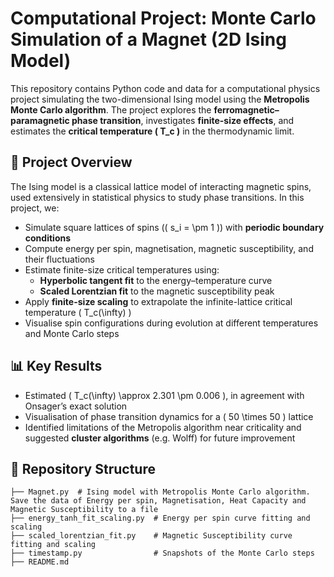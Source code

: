 # Computational Project: Monte Carlo Simulation of a Magnet (2D Ising Model)

This repository contains Python code and data for a computational physics project simulating the two-dimensional Ising model using the **Metropolis Monte Carlo algorithm**. The project explores the **ferromagnetic–paramagnetic phase transition**, investigates **finite-size effects**, and estimates the **critical temperature \( T_c \)** in the thermodynamic limit.

## 🔬 Project Overview

The Ising model is a classical lattice model of interacting magnetic spins, used extensively in statistical physics to study phase transitions. In this project, we:

- Simulate square lattices of spins (\( s_i = \pm 1 \)) with **periodic boundary conditions**
- Compute energy per spin, magnetisation, magnetic susceptibility, and their fluctuations
- Estimate finite-size critical temperatures using:
  - **Hyperbolic tangent fit** to the energy–temperature curve
  - **Scaled Lorentzian fit** to the magnetic susceptibility peak
- Apply **finite-size scaling** to extrapolate the infinite-lattice critical temperature \( T_c(\infty) \)
- Visualise spin configurations during evolution at different temperatures and Monte Carlo steps

## 📊 Key Results

- Estimated \( T_c(\infty) \approx 2.301 \pm 0.006 \), in agreement with Onsager’s exact solution
- Visualisation of phase transition dynamics for a \( 50 \times 50 \) lattice
- Identified limitations of the Metropolis algorithm near criticality and suggested **cluster algorithms** (e.g. Wolff) for future improvement

## 📁 Repository Structure

```plaintext
├── Magnet.py  # Ising model with Metropolis Monte Carlo algorithm. Save the data of Energy per spin, Magnetisation, Heat Capacity and Magnetic Susceptibility to a file
├── energy_tanh_fit_scaling.py  # Energy per spin curve fitting and scaling
├── scaled_lorentzian_fit.py    # Magnetic Susceptibility curve fitting and scaling
├── timestamp.py                # Snapshots of the Monte Carlo steps 
├── README.md

